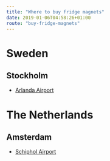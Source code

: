 ```yaml
---
title: "Where to buy fridge magnets"
date: 2019-01-06T04:58:26+01:00
route: "buy-fridge-magnets"
---
```


# Sweden

## Stockholm

* [Arlanda Airport](https://www.swedavia.com/arlanda/shopping/)

# The Netherlands

## Amsterdam

* [Schiphol Airport](https://www.schiphol.nl/en/page/the-dutch-touch/)


